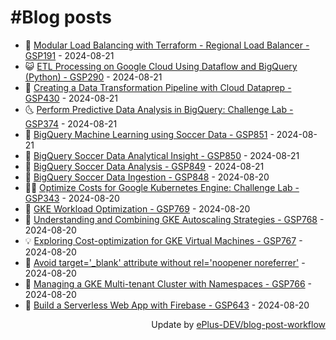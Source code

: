 # #Blog posts
<!-- BLOG-POST-LIST:START -->
- 🧰 [Modular Load Balancing with Terraform - Regional Load Balancer - GSP191](https://eplus.dev/modular-load-balancing-with-terraform-regional-load-balancer-gsp191) - 2024-08-21
- 😺 [ETL Processing on Google Cloud Using Dataflow and BigQuery &lpar;Python&rpar; - GSP290](https://eplus.dev/etl-processing-on-google-cloud-using-dataflow-and-bigquery-python-gsp290) - 2024-08-21
- 🗽 [Creating a Data Transformation Pipeline with Cloud Dataprep - GSP430](https://eplus.dev/creating-a-data-transformation-pipeline-with-cloud-dataprep-gsp430) - 2024-08-21
- 🌜 [Perform Predictive Data Analysis in BigQuery: Challenge Lab - GSP374](https://eplus.dev/perform-predictive-data-analysis-in-bigquery-challenge-lab-gsp374) - 2024-08-21
- 📝 [BigQuery Machine Learning using Soccer Data - GSP851](https://eplus.dev/bigquery-machine-learning-using-soccer-data-gsp851) - 2024-08-21
- 🚀 [BigQuery Soccer Data Analytical Insight - GSP850](https://eplus.dev/bigquery-soccer-data-analytical-insight-gsp850) - 2024-08-21
- 💼 [BigQuery Soccer Data Analysis - GSP849](https://eplus.dev/bigquery-soccer-data-analysis-gsp849) - 2024-08-21
- 🦣 [BigQuery Soccer Data Ingestion - GSP848](https://eplus.dev/bigquery-soccer-data-ingestion-gsp848) - 2024-08-20
- 👨‍🏫 [Optimize Costs for Google Kubernetes Engine: Challenge Lab - GSP343](https://eplus.dev/optimize-costs-for-google-kubernetes-engine-challenge-lab-gsp343) - 2024-08-20
- 🔭 [GKE Workload Optimization - GSP769](https://eplus.dev/gke-workload-optimization-gsp769) - 2024-08-20
- 🤡 [Understanding and Combining GKE Autoscaling Strategies - GSP768](https://eplus.dev/understanding-and-combining-gke-autoscaling-strategies-gsp768) - 2024-08-20
- 💡 [Exploring Cost-optimization for GKE Virtual Machines - GSP767](https://eplus.dev/exploring-cost-optimization-for-gke-virtual-machines-gsp767) - 2024-08-20
- 🦣 [Avoid target=&#39;_blank&#39; attribute without rel=&#39;noopener noreferrer&#39;](https://eplus.dev/avoid-targetblank-attribute-without-relnoopener-noreferrer) - 2024-08-20
- 💪 [Managing a GKE Multi-tenant Cluster with Namespaces - GSP766](https://eplus.dev/managing-a-gke-multi-tenant-cluster-with-namespaces-gsp766) - 2024-08-20
- 🤡 [Build a Serverless Web App with Firebase - GSP643](https://eplus.dev/build-a-serverless-web-app-with-firebase-gsp643) - 2024-08-20<!-- BLOG-POST-LIST:END -->
<div align="right">
  Update by <a target="_blank"
    href="https://github.com/ePlus-DEV/blog-post-workflow">ePlus-DEV/blog-post-workflow</a>
</div>
